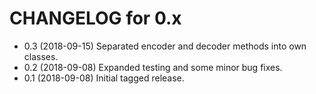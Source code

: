 CHANGELOG for 0.x
=================
* 0.3 (2018-09-15) Separated encoder and decoder methods into own classes.
* 0.2 (2018-09-08) Expanded testing and some minor bug fixes.
* 0.1 (2018-09-08) Initial tagged release.